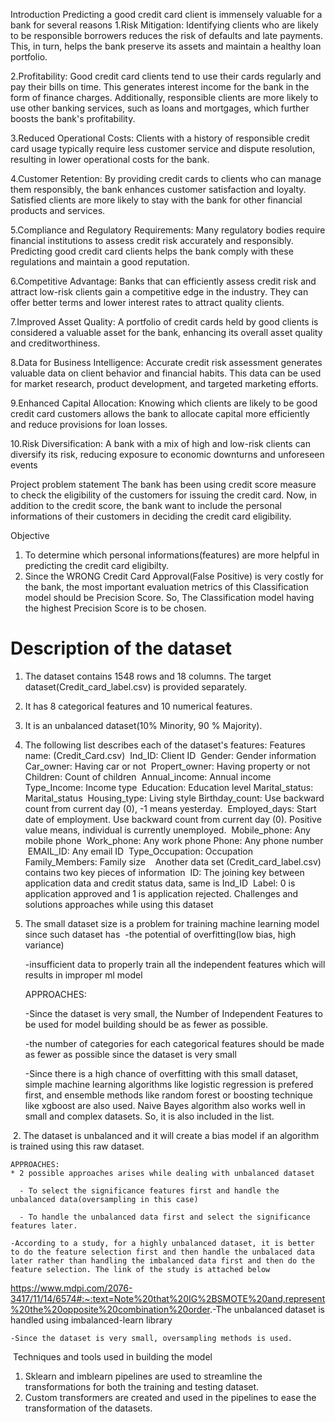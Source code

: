 Introduction
Predicting a good credit card client is immensely valuable for a bank for several reasons
1.Risk Mitigation: Identifying clients who are likely to be responsible borrowers reduces the risk of defaults and late payments. This, in turn, helps the bank preserve its assets and maintain a healthy loan portfolio.

2.Profitability: Good credit card clients tend to use their cards regularly and pay their bills on time. This generates interest income for the bank in the form of finance charges. Additionally, responsible clients are more likely to use other banking services, such as loans and mortgages, which further boosts the bank's profitability.

3.Reduced Operational Costs: Clients with a history of responsible credit card usage typically require less customer service and dispute resolution, resulting in lower operational costs for the bank.

4.Customer Retention: By providing credit cards to clients who can manage them responsibly, the bank enhances customer satisfaction and loyalty. Satisfied clients are more likely to stay with the bank for other financial products and services.

5.Compliance and Regulatory Requirements: Many regulatory bodies require financial institutions to assess credit risk accurately and responsibly. Predicting good credit card clients helps the bank comply with these regulations and maintain a good reputation.

6.Competitive Advantage: Banks that can efficiently assess credit risk and attract low-risk clients gain a competitive edge in the industry. They can offer better terms and lower interest rates to attract quality clients.

7.Improved Asset Quality: A portfolio of credit cards held by good clients is considered a valuable asset for the bank, enhancing its overall asset quality and creditworthiness.

8.Data for Business Intelligence: Accurate credit risk assessment generates valuable data on client behavior and financial habits. This data can be used for market research, product development, and targeted marketing efforts.

9.Enhanced Capital Allocation: Knowing which clients are likely to be good credit card customers allows the bank to allocate capital more efficiently and reduce provisions for loan losses.

10.Risk Diversification: A bank with a mix of high and low-risk clients can diversify its risk, reducing exposure to economic downturns and unforeseen events

 
Project problem statement
The bank has been using credit score measure to check the eligibility of the customers for issuing the credit card. Now, in addition to the credit score, the bank want to include the personal informations of their customers in deciding the credit card eligibility.


Objective
1. To determine which personal informations(features) are more helpful in predicting the credit card eligibilty.
2. Since the WRONG Credit Card Approval(False Positive) is very costly for the bank, the most important evaluation metrics of this Classification model should be Precision Score. 
So, The Classification model having the highest Precision Score is to be chosen.
 
# Description of the dataset
1. The dataset contains 1548 rows and 18 columns. The target dataset(Credit_card_label.csv) is provided separately.
​
2. It has 8 categorical features and 10 numerical features.
​
3. It is an unbalanced dataset(10% Minority, 90 % Majority).
​
4. The following list describes each of the dataset's features:
​
Features name: (Credit_Card.csv)
​
Ind_ID: Client ID
​
Gender: Gender information
​
Car_owner: Having car or not
​
Propert_owner: Having property or not
​
Children: Count of children
​
Annual_income: Annual income
​
Type_Income: Income type
​
Education: Education level
​
Marital_status: Marital_status
​
Housing_type: Living style
​
Birthday_count: Use backward count from current day (0), -1 means yesterday.
​
Employed_days: Start date of employment. Use backward count from current day (0). Positive value means, individual is currently unemployed.
​
Mobile_phone: Any mobile phone
​
Work_phone: Any work phone
​
Phone: Any phone number
​
EMAIL_ID: Any email ID
​
Type_Occupation: Occupation
​
Family_Members: Family size
​
​
​
Another data set (Credit_card_label.csv) contains two key pieces of information
​
ID: The joining key between application data and credit status data, same is Ind_ID
​
Label: 0 is application approved and 1 is application rejected. 
Challenges and solutions approaches while using this dataset
1. The small dataset size is a problem for training machine learning model since such dataset has 
​
    -the potential of overfitting(low bias, high variance)
    
    -insufficient data to properly train all the independent features which will results in improper ml model
    
    
    APPROACHES:
        
    -Since the dataset is very small, the Number of Independent Features to be used for model building should be as fewer as possible.
    
    -the number of categories for each categorical features should be made as fewer as possible since the dataset is very small
    
    -Since there is a high chance of overfitting with this small dataset, simple machine learning algorithms like logistic regression is prefered first, and ensemble methods like random forest or boosting technique like xgboost are also used.
    Naive Bayes algorithm also works well in small and complex datasets. So, it is also included in the list.
    
​
2. The dataset is unbalanced and it will create a bias model if an algorithm is trained using this raw dataset.
    
    APPROACHES:
    * 2 possible approaches arises while dealing with unbalanced dataset
    
      - To select the significance features first and handle the unbalanced data(oversampling in this case)
        
      - To handle the unbalanced data first and select the significance features later.
      
    -According to a study, for a highly unbalanced dataset, it is better to do the feature selection first and then handle the unbalaced data later rather than handling the imbalanced data first and then do the feature selection. The link of the study is attached below
    
   https://www.mdpi.com/2076-3417/11/14/6574#:~:text=Note%20that%20IG%2BSMOTE%20and,represent%20the%20opposite%20combination%20order.
​
​
    -The unbalanced dataset is handled using imbalanced-learn library
    
    -Since the dataset is very small, oversampling methods is used.
​
Techniques and tools used in building the model
​
1. Sklearn and imblearn pipelines are used to streamline the transformations for both the training and testing dataset.
​
2. Custom transformers are created and used in the pipelines to ease the transformation of the datasets.
​